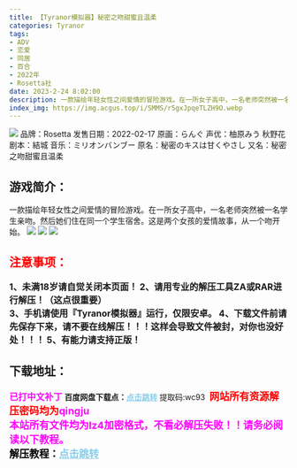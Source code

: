 ```yaml
---
title: 【Tyranor模拟器】秘密之吻甜蜜且温柔
categories: Tyranor
tags:
- ADV
- 恋爱
- 同居
- 百合
- 2022年
- Rosetta社
date: 2023-2-24 8:02:00
description: 一款描绘年轻女性之间爱情的冒险游戏。在一所女子高中，一名老师突然被一名学生亲吻。然后她们住在同一个学生宿舍。这是两个女孩的爱情故事，从一个吻开始。
index_img: https://img.acgus.top/i/SMMS/r5gxJpqeTLZH9O.webp
---
```

![](https://img.acgus.top/i/SMMS/r5gxJpqeTLZH9O.webp)
品牌：Rosetta
发售日期：2022-02-17
原画：らんぐ
声优：柚原みう 秋野花
剧本：結城
音乐：ミリオンバンブー
原名：秘密のキスは甘くやさし
又名：秘密之吻甜蜜且温柔

## 游戏简介：
一款描绘年轻女性之间爱情的冒险游戏。在一所女子高中，一名老师突然被一名学生亲吻。然后她们住在同一个学生宿舍。这是两个女孩的爱情故事，从一个吻开始。
![](https://img.acgus.top/i/SMMS/yxPvjaVGpUnbFLT.webp)
![](https://img.acgus.top/i/SMMS/rfC8OQoJNdKhWy.webp)
![](https://img.acgus.top/i/SMMS/FDSEQUGHxJ3CwqB.webp)





## <font color=#FF0000 >注意事项：</font>
<font size=3><b>1、未满18岁请自觉关闭本页面！
2、请用专业的解压工具ZA或RAR进行解压！（这点很重要）           
3、手机请使用『Tyranor模拟器』运行，仅限安卓。
4、下载文件前请先保存下来，请不要在线解压！！！这样会导致文件被封，对你也没好处！！！
5、有能力请支持正版！</b></font>

## 下载地址：
<font color=#FF00FF size=3><b>已打中文补丁</b></font>
<b>百度网盘下载点：</b><a href="https://pan.baidu.com/s/1N8-vvOuL6ogBv5uIy9om9A?pwd=wc93" style="color: #87CEEB;"><b>点击跳转</b></a> 提取码:wc93
<a style="padding: 0" href="https://post.qingju.org/AD/"><img style="max-width:100%" src="https://img.acgus.top/i/2024/07/478f689b8021d8d499ab43d21acf137a.gif" alt=""></a>
<b><font color=#FF0000 size=4>网站所有资源解压密码均为</b></font><b><font color=#FF00FF size=4>qingju</font><font color=#FF0000 ></font></b><br><b><font color=#FF00FF size=4>本站所有文件均为lz4加密格式，不看必解压失败！！请务必阅读以下教程。</b></font><br><b><font color=#000 size=4>解压教程：</b><a href="https://post.qingju.org/tutorial/000/" style="color: #87CEEB;"><b>点击跳转</b></a>